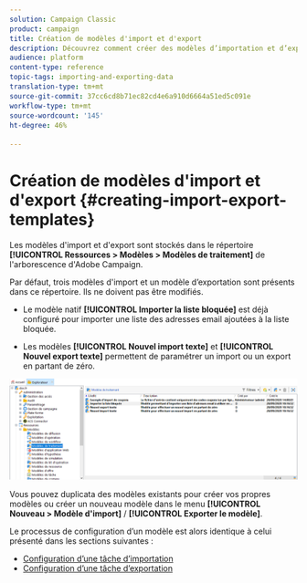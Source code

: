 ```yaml
---
solution: Campaign Classic
product: campaign
title: Création de modèles d'import et d'export
description: Découvrez comment créer des modèles d’importation et d’exportation en Campaign Classic.
audience: platform
content-type: reference
topic-tags: importing-and-exporting-data
translation-type: tm+mt
source-git-commit: 37cc6cd8b71ec82cd4e6a910d6664a51ed5c091e
workflow-type: tm+mt
source-wordcount: '145'
ht-degree: 46%

---
```



# Création de modèles d&#39;import et d&#39;export {#creating-import-export-templates}

Les modèles d&#39;import et d&#39;export sont stockés dans le répertoire **[!UICONTROL Ressources > Modèles > Modèles de traitement]** de l&#39;arborescence d&#39;Adobe Campaign.

Par défaut, trois modèles d&#39;import et un modèle d’exportation sont présents dans ce répertoire. Ils ne doivent pas être modifiés.

* Le modèle natif **[!UICONTROL Importer la liste bloquée]** est déjà configuré pour importer une liste des adresses email ajoutées à la liste bloquée.

* Les modèles **[!UICONTROL Nouvel import texte]** et **[!UICONTROL Nouvel export texte]** permettent de paramétrer un import ou un export en partant de zéro.

![](assets/s_ncs_user_export_wizard_template_create.png)

Vous pouvez duplicata des modèles existants pour créer vos propres modèles ou créer un nouveau modèle dans le menu **[!UICONTROL Nouveau > Modèle d&#39;import]** / **[!UICONTROL Exporter le modèle]**.

Le processus de configuration d’un modèle est alors identique à celui présenté dans les sections suivantes :

* [Configuration d’une tâche d’importation](../../platform/using/executing-import-jobs.md)
* [Configuration d’une tâche d’exportation](../../platform/using/executing-export-jobs.md)
